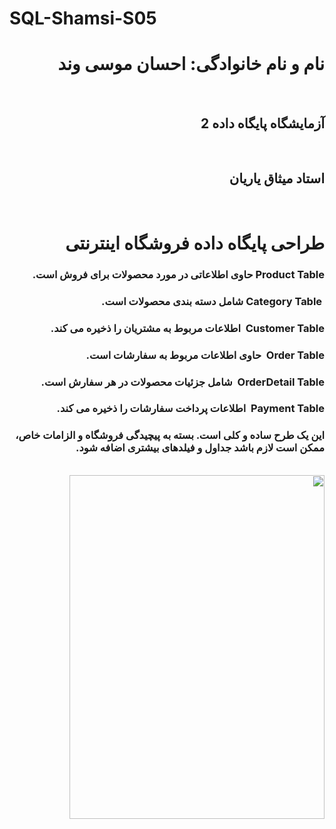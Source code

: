 # SQL-Shamsi-S05
<h1 dir="rtl">نام و نام خانوادگی: احسان موسی وند</h1>
<br>
<h2 dir="rtl">آزمایشگاه پایگاه داده 2</h2>
<br>
<h2 dir="rtl">استاد میثاق یاریان</h2>
<br>
<div dir="rtl">
<h1 dir="rtl">طراحی پایگاه داده فروشگاه اینترنتی</h1>
<h3 dir="rtl">Product Table حاوی اطلاعاتی در مورد محصولات برای فروش است.</h3>
<h3 dir="rtl">&nbsp;Category Table شامل دسته بندی محصولات است.</h3>
<h3 dir="rtl">Customer Table&nbsp; اطلاعات مربوط به مشتریان را ذخیره می کند.</h3>
<h3 dir="rtl">Order Table&nbsp; حاوی اطلاعات مربوط به سفارشات است.</h3>
<h3 dir="rtl">OrderDetail Table&nbsp; شامل جزئیات محصولات در هر سفارش است.</h3>
<h3 dir="rtl">Payment Table&nbsp; اطلاعات پرداخت سفارشات را ذخیره می کند.</h3>
<h3 dir="rtl">این یک طرح ساده و کلی است. بسته به پیچیدگی فروشگاه و الزامات خاص، ممکن است لازم باشد جداول و فیلدهای بیشتری اضافه شود.</h3>
<br>
<img src="https://github.com/Ehsan80085/SQL-Shamsi-S05/assets/162964765/4677166f-6e7f-44de-9954-8bbfc21e448a" align="center" height="550" width="90%"/>
</div>
